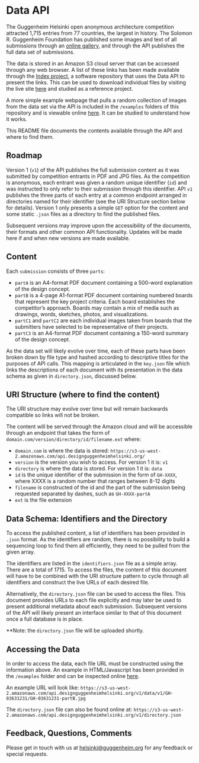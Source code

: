 # Data API

The Guggenheim Helsinki open anonymous architecture competition attracted 1,715 entries from 77 countries, the largest in history. The Solomon R. Guggenheim Foundation has published some images and text of all submissions through an [online gallery](http://designguggenheimhelsinki.org/stageonegallery/), and through the API publishes the full data set of submissions.

The data is stored in an Amazon S3 cloud server that can be accessed through any web browser. A list of these links has been made available through the [Index project](https://github.com/Guggenheim-Helsinki/Index), a software repository that uses the Data API to present the links. This can be used to download individual files by visiting the live site [here](https://s3-us-west-2.amazonaws.com/api.designguggenheimhelsinki.org/v1/index/index.html) and studied as a reference project.

A more simple example webpage that pulls a random collection of images from the data set via the API is included in the `/examples` folders of this repository and is viewable online [here](https://s3-us-west-2.amazonaws.com/api.designguggenheimhelsinki.org/v1/examples/index.html). It can be studied to understand how it works.

This README file documents the contents available through the API and where to find them.


## Roadmap

Version 1 (`v1`) of the API publishes the full submission content as it was submitted by competition entrants in PDF and JPG files. As the competition is anonymous, each entrant was given a random unique identifier (`id`) and was instructed to only refer to their submission through this identifier. API `v1` publishes the three parts of each entry at a common endpoint arranged in directories named for their identifier (see the URI Structure section below for details). Version 1 only presents a simple `GET` option for the content and some static `.json` files as a directory to find the published files.

Subsequent versions may improve upon the accessibility of the documents, their formats and other common API functionality. Updates will be made here if and when new versions are made available.


## Content

Each `submission` consists of three `parts`:  

* `partA` is an A4-format PDF document containing a 500-word explanation of the design concept.
* `partB` is a 4-page A1-format PDF document containing numbered boards that represent the key project criteria. Each board establishes the competitor’s approach. Boards may contain a mix of media such as drawings, words, sketches, photos, and visualizations.
* `partC1` and `partC2` are each individual images taken from boards that the submitters have selected to be representative of their projects.
* `partC3` is an A4-format PDF document containing a 150-word summary of the design concept.

As the data set will likely evolve over time, each of these parts have been broken down by file type and hashed according to descriptive titles for the purposes of API calls. This mapping is articulated in the `key.json` file which links the descriptions of each document with its presentation in the data schema as given in `directory.json`, discussed below.


## URI Structure (where to find the content)

The URI structure may evolve over time but will remain backwards compatible so links will not be broken.

The content will be served through the Amazon cloud and will be accessible through an endpoint that takes the form of `domain.com/version/directory/id/filename.ext` where:  

* `domain.com` is where the data is stored: `https://s3-us-west-2.amazonaws.com/api.designguggenheimhelsinki.org/`
* `version` is the version you wish to access. For version 1 it is: `v1`
* `directory` is where the data is stored. For version 1 it is: `data`
* `id` is the unique identifier of the submission in the form of `GH-XXXX`, where XXXX is a random number that ranges between 8-12 digits
* `filename` is constructed of the id and the part of the submission being requested separated by dashes, such as `GH-XXXX-partA`
* `ext` is the file extension


## Data Schema: Identifiers and the Directory

To access the published content, a list of identifiers has been provided in `.json` format. As the identifiers are random, there is no possibility to build a sequencing loop to find them all efficiently, they need to be pulled from the given array.

The identifiers are listed in the `identifiers.json` file as a simple array. There are a total of 1715. To access the files, the content of this document will have to be combined with the URI structure pattern to cycle through all identifiers and construct the live URLs of each desired file.

Alternatively, the `directory.json` file can be used to access the files. This document provides URLs to each file explicitly and may later be used to present additional metadata about each submission. Subsequent versions of the API will likely present an interface similar to that of this document once a full database is in place.

**Note: the `directory.json` file will be uploaded shortly.

## Accessing the Data

In order to access the data, each file URL must be constructed using the information above. An example in HTML/Javascript has been provided in the `/examples` folder and can be inspected online [here](https://s3-us-west-2.amazonaws.com/api.designguggenheimhelsinki.org/v1/examples/index.html).

An example URL will look like:
`https://s3-us-west-2.amazonaws.com/api.designguggenheimhelsinki.org/v1/data/v1/GH-03631231/GH-03631231-partB.jpg`

The `directory.json` file can also be found online at:
`https://s3-us-west-2.amazonaws.com/api.designguggenheimhelsinki.org/v1/directory.json`


## Feedback, Questions, Comments

Please get in touch with us at [helsinki@guggenheim.org](mailto:helsinki@guggenheim.org) for any feedback or special requests.

